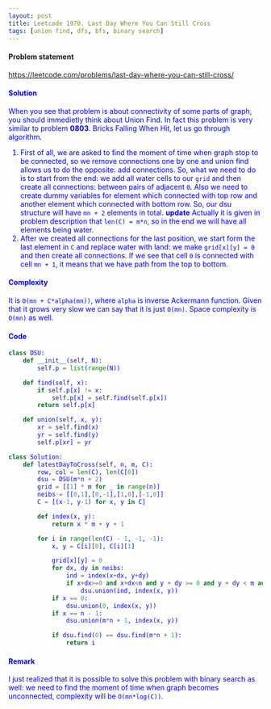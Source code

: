 ```yaml
---
layout: post
title: Leetcode 1970. Last Day Where You Can Still Cross
tags: [union find, dfs, bfs, binary search]
---
```


#### Problem statement

<a href="https://leetcode.com/problems/last-day-where-you-can-still-cross/"> <font color = blue>https://leetcode.com/problems/last-day-where-you-can-still-cross/

#### Solution
When you see that problem is about connectivity of some parts of graph, you should immedietly think about Union Find. In fact this problem is very similar to problem **0803**. Bricks Falling When Hit, let us go through algorithm.

1. First of all, we are asked to find the moment of time when graph stop to be connected, so we remove connections one by one and union find allows us to do the opposite: add connections. So, what we need to do is to start from the end: we add all water cells to our `grid` and then create all connections: between pairs of adjacent `0`. Also we need to create dummy variables for element which connected with top row and another element which connected with bottom row. So, our dsu structure will have `mn + 2` elements in total. **update** Actually it is given in problem description that `len(C) = m*n`, so in the end we will have all elements being water.
2. After we created all connections for the last position, we start form the last element in `C` and replace water with land: we make `grid[x][y] = 0` and then create all connections. If we see that cell `0` is connected with cell `mn + 1`, it means that we have path from the top to bottom.

#### Complexity
It is `O(mn + C*alpha(mn))`, where `alpha` is inverse Ackermann function. Given that it grows very slow we can say that it is just `O(mn)`. Space complexity is `O(mn)` as well.

#### Code
```python
class DSU:
    def __init__(self, N):
        self.p = list(range(N))

    def find(self, x):
        if self.p[x] != x:
            self.p[x] = self.find(self.p[x])
        return self.p[x]

    def union(self, x, y):
        xr = self.find(x)
        yr = self.find(y)
        self.p[xr] = yr

class Solution:
    def latestDayToCross(self, n, m, C):
        row, col = len(C), len(C[0])
        dsu = DSU(m*n + 2)
        grid = [[1] * m for _ in range(n)]
        neibs = [[0,1],[0,-1],[1,0],[-1,0]]
        C = [(x-1, y-1) for x, y in C]

        def index(x, y):
            return x * m + y + 1

        for i in range(len(C) - 1, -1, -1):
            x, y = C[i][0], C[i][1]

            grid[x][y] = 0
            for dx, dy in neibs:
                ind = index(x+dx, y+dy)
                if x+dx>=0 and x+dx<n and y + dy >= 0 and y + dy < m and grid[x+dx][y+dy] == 0:
                    dsu.union(ind, index(x, y))
            if x == 0:
                dsu.union(0, index(x, y))
            if x == n - 1:
                dsu.union(m*n + 1, index(x, y))

            if dsu.find(0) == dsu.find(m*n + 1):
                return i
```

#### Remark
I just realized that it is possible to solve this problem with binary search as well: we need to find the moment of time when graph becomes unconnected, complexity will be `O(mn*log(C))`.